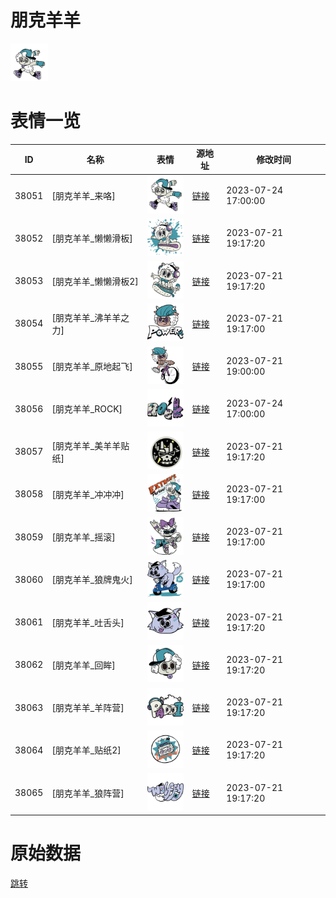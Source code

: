 # 朋克羊羊

<img src="./cover.png" height="60" alt="cover" />

# 表情一览

|ID|名称|表情|源地址|修改时间|
|----|----|----|----|----|
|38051|[朋克羊羊_来咯]|<img src="./pic/038051_%5B朋克羊羊_来咯%5D.png" height="60" alt="来咯"/>|[链接](https://i0.hdslb.com/bfs/garb/5bd01e465212e867a872be35fa55d6f7e8c89e2c.png)|2023-07-24 17:00:00|
|38052|[朋克羊羊_懒懒滑板]|<img src="./pic/038052_%5B朋克羊羊_懒懒滑板%5D.png" height="60" alt="懒懒滑板"/>|[链接](https://i0.hdslb.com/bfs/garb/f77c34647dc49f46de9237d6faab96994f634101.png)|2023-07-21 19:17:20|
|38053|[朋克羊羊_懒懒滑板2]|<img src="./pic/038053_%5B朋克羊羊_懒懒滑板2%5D.png" height="60" alt="懒懒滑板2"/>|[链接](https://i0.hdslb.com/bfs/garb/c7debc35fe75b7277ea38a8a7a01e6dada531a3f.png)|2023-07-21 19:17:20|
|38054|[朋克羊羊_沸羊羊之力]|<img src="./pic/038054_%5B朋克羊羊_沸羊羊之力%5D.png" height="60" alt="沸羊羊之力"/>|[链接](https://i0.hdslb.com/bfs/garb/e85539f7b61b87ed9525a188429ff5d7ffdb3388.png)|2023-07-21 19:17:00|
|38055|[朋克羊羊_原地起飞]|<img src="./pic/038055_%5B朋克羊羊_原地起飞%5D.png" height="60" alt="原地起飞"/>|[链接](https://i0.hdslb.com/bfs/garb/5e89ea4e50bb2185a2ac4e1bd45fe9480994a42b.png)|2023-07-21 19:00:00|
|38056|[朋克羊羊_ROCK]|<img src="./pic/038056_%5B朋克羊羊_ROCK%5D.png" height="60" alt="ROCK"/>|[链接](https://i0.hdslb.com/bfs/garb/f8851e8def105e1d9f20a37a483f6ca0c59d522a.png)|2023-07-24 17:00:00|
|38057|[朋克羊羊_美羊羊贴纸]|<img src="./pic/038057_%5B朋克羊羊_美羊羊贴纸%5D.png" height="60" alt="美羊羊贴纸"/>|[链接](https://i0.hdslb.com/bfs/garb/55b1acf1b8cf270bf83899fc9cd7d99d09077c99.png)|2023-07-21 19:17:20|
|38058|[朋克羊羊_冲冲冲]|<img src="./pic/038058_%5B朋克羊羊_冲冲冲%5D.png" height="60" alt="冲冲冲"/>|[链接](https://i0.hdslb.com/bfs/garb/a5be21f765bf8c3533d70d25d0bb4bc974eb5e38.png)|2023-07-21 19:17:00|
|38059|[朋克羊羊_摇滚]|<img src="./pic/038059_%5B朋克羊羊_摇滚%5D.png" height="60" alt="摇滚"/>|[链接](https://i0.hdslb.com/bfs/garb/e9754f3f4ecf6839074a03e23def5889243fd752.png)|2023-07-21 19:17:00|
|38060|[朋克羊羊_狼牌鬼火]|<img src="./pic/038060_%5B朋克羊羊_狼牌鬼火%5D.png" height="60" alt="狼牌鬼火"/>|[链接](https://i0.hdslb.com/bfs/garb/209460e10669d020dff9241e55514f933456102a.png)|2023-07-21 19:17:00|
|38061|[朋克羊羊_吐舌头]|<img src="./pic/038061_%5B朋克羊羊_吐舌头%5D.png" height="60" alt="吐舌头"/>|[链接](https://i0.hdslb.com/bfs/garb/6c28f435da3cf1a0516c3cbf89756ddb51738a3a.png)|2023-07-21 19:17:20|
|38062|[朋克羊羊_回眸]|<img src="./pic/038062_%5B朋克羊羊_回眸%5D.png" height="60" alt="回眸"/>|[链接](https://i0.hdslb.com/bfs/garb/c4877c45dabe793040d34c246205500630b31d2f.png)|2023-07-21 19:17:20|
|38063|[朋克羊羊_羊阵营]|<img src="./pic/038063_%5B朋克羊羊_羊阵营%5D.png" height="60" alt="羊阵营"/>|[链接](https://i0.hdslb.com/bfs/garb/9cc140ed5cbdbf4ca5f2aec3ce11227ca2b11843.png)|2023-07-21 19:17:20|
|38064|[朋克羊羊_贴纸2]|<img src="./pic/038064_%5B朋克羊羊_贴纸2%5D.png" height="60" alt="贴纸2"/>|[链接](https://i0.hdslb.com/bfs/garb/500a496350b370d29ea6cb5deddfdf3d55d585c8.png)|2023-07-21 19:17:20|
|38065|[朋克羊羊_狼阵营]|<img src="./pic/038065_%5B朋克羊羊_狼阵营%5D.png" height="60" alt="狼阵营"/>|[链接](https://i0.hdslb.com/bfs/garb/270ad83b98cd30803c2e19ebdd405825852ecb20.png)|2023-07-21 19:17:20|

# 原始数据

[跳转](./raw.json)

